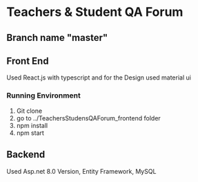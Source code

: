 # Teachers & Student QA Forum

## Branch name "master"

## Front End
 Used React.js with typescript and for the Design used material ui

### Running Environment
1. Git clone
2. go to ../TeachersStudensQAForum_frontend folder
3. npm install 
4. npm start 


## Backend

Used Asp.net 8.0 Version, Entity Framework, MySQL



